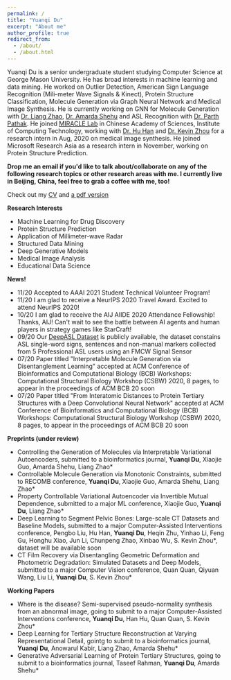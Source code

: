 ```yaml
---
permalink: /
title: "Yuanqi Du"
excerpt: "About me"
author_profile: true
redirect_from: 
  - /about/
  - /about.html
---
```


Yuanqi Du is a senior undergraduate student studying Computer Science at George Mason University. He has broad interests in machine learning and data mining. He worked on Outlier Detection, American Sign Language Recognition (Mili-meter Wave Signals & Kinect), Protein Structure Classification, Molecule Generation via Graph Neural Network and Medical Image Synthesis. He is currently working on GNN for Molecule Generation with [Dr. Liang Zhao](https://mason.gmu.edu/~lzhao9/), [Dr. Amarda Shehu](https://cs.gmu.edu/~ashehu/) and ASL Recognition with [Dr. Parth Pathak](http://www.phpathak.com/). He joined [MIRACLE Lab](http://miracle.ict.ac.cn/) in Chinese Academy of Sciences, Institute of Computing Technology, working with [Dr. Hu Han](https://sites.google.com/site/huhanhomepage/) and [Dr. Kevin Zhou](http://people.ucas.edu.cn/~skevinzhou?language=en) for a research intern in Aug, 2020 on medical image synthesis. He joined Microsoft Research Asia as a research intern in November, working on Protein Structure Prediction.

**Drop me an email if you'd like to talk about/collaborate on any of the following research topics or other research areas with me. I currently live in Beijing, China, feel free to grab a coffee with me, too!**

Check out my [CV](https://yuanqidu.github.io/cv/) and [a pdf version](https://yuanqidu.github.io/files/Yuanqi_Du_CV.pdf)


**Research Interests**
  * Machine Learning for Drug Discovery
  * Protein Structure Prediction
  * Application of Millimeter-wave Radar 
  * Structured Data Mining
  * Deep Generative Models
  * Medical Image Analysis
  * Educational Data Science
  
**News!**
* 11/20 Accepted to AAAI 2021 Student Technical Volunteer Program!
* 11/20 I am glad to receive a NeurIPS 2020 Travel Award. Excited to attend NeurIPS 2020!
* 10/20 I am glad to receive the AIJ AIIDE 2020 Attendance Fellowship! Thanks, AIJ! Can't wait to see the battle between AI agents and human players in strategy games like StarCraft!
* 09/20 Our [DeepASL Dataset](https://sites.google.com/view/deepasldataset/home) is publicly available, the dataset constains ASL single-word signs, sentences and non-manual markers collected from 5 Professional ASL users using an FMCW Signal Sensor
* 07/20 Paper titled "Interpretable Molecule Generation via Disentanglement Learning" accepted at ACM Conference of Bioinformatics and Computational Biology (BCB) Workshops: Computational Structural Biology Workshop (CSBW) 2020, 8 pages, to appear in the proceedings of ACM BCB 20 soon
* 07/20 Paper titled "From Interatomic Distances to Protein Tertiary Structures with a Deep Convolutional Neural Network" accepted at ACM Conference of Bioinformatics and Computational Biology (BCB) Workshops: Computational Structural Biology Workshop (CSBW) 2020, 8 pages, to appear in the proceedings of ACM BCB 20 soon

**Preprints (under review)**
* Controlling the Generation of  Molecules via Interpretable Variational Autoencoders, submitted to a bioinformatics journal, **Yuanqi Du**, Xiaojie Guo, Amarda Shehu, Liang Zhao\*
* Controllable Molecule Generation via Monotonic Constraints, submitted to RECOMB conference, **Yuanqi Du**, Xiaojie Guo, Amarda Shehu, Liang Zhao\*
* Property Controllable Variational Autoencoder via Invertible Mutual Dependence, submitted to a major ML conference, Xiaojie Guo, **Yuanqi Du**, Liang Zhao\*
* Deep Learning to Segment Pelvic Bones: Large-scale CT Datasets and Baseline Models, submitted to a major Computer-Assisted Interventions conference, Pengbo Liu, Hu Han, **Yuanqi Du**, Heqin Zhu, Yinhao Li, Feng Gu, Honghu Xiao, Jun Li, Chunpeng Zhao, Xinbao Wu, S. Kevin Zhou\*, dataset will be available soon
* CT Film Recovery via Disentangling Geometric Deformation and Photometric Degradation: Simulated Datasets and Deep Models, submitted to a major Computer Vision conference, Quan Quan, Qiyuan Wang, Liu Li, **Yuanqi Du**, S. Kevin Zhou\*

**Working Papers**
* Where is the disease? Semi-supervised pseudo-normality synthesis from an abnormal image, going to submit to a major Computer-Assisted Interventions conference, **Yuanqi Du**, Han Hu, Quan Quan, S. Kevin Zhou\*
* Deep Learning for Tertiary Structure Reconstruction at Varying Representational Detail, gointg to submit to a bioinformatics journal, **Yuanqi Du**, Anowarul Kabir, Liang Zhao, Amarda Shehu\*
* Generative Adversarial Learning of Protein Tertiary Structures, going to submit to a bioinformatics journal, Taseef Rahman, **Yuanqi Du**, Amarda Shehu\*
  

